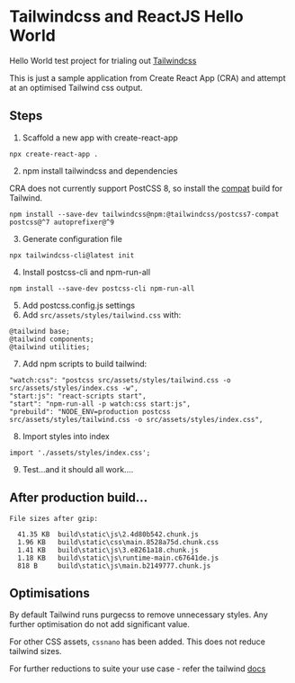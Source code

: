 # Tailwindcss and ReactJS Hello World

Hello World test project for trialing out [Tailwindcss](https://tailwindcss.com)

This is just a sample application from Create React App (CRA) and attempt at an optimised Tailwind css output.

## Steps
1. Scaffold a new app with create-react-app
```
npx create-react-app .
```

2. npm install tailwindcss and dependencies

CRA does not currently support PostCSS 8, so install the [compat](https://tailwindcss.com/docs/installation#post-css-7-compatibility-build) build for Tailwind.

```
npm install --save-dev tailwindcss@npm:@tailwindcss/postcss7-compat postcss@^7 autoprefixer@^9
```

3. Generate configuration file
```
npx tailwindcss-cli@latest init
```

4. Install postcss-cli and npm-run-all
```
npm install --save-dev postcss-cli npm-run-all
```

5. Add postcss.config.js settings
6. Add `src/assets/styles/tailwind.css` with:
```
@tailwind base;
@tailwind components;
@tailwind utilities;
```

7. Add npm scripts to build tailwind:
```
"watch:css": "postcss src/assets/styles/tailwind.css -o src/assets/styles/index.css -w",
"start:js": "react-scripts start",
"start": "npm-run-all -p watch:css start:js",
"prebuild": "NODE_ENV=production postcss src/assets/styles/tailwind.css -o src/assets/styles/index.css",
```

8. Import styles into index
```
import './assets/styles/index.css';
```

9. Test...and it should all work....

## After production build...
```
File sizes after gzip:

  41.35 KB  build\static\js\2.4d80b542.chunk.js
  1.96 KB   build\static\css\main.8528a75d.chunk.css
  1.41 KB   build\static\js\3.e8261a18.chunk.js
  1.18 KB   build\static\js\runtime-main.c67641de.js
  818 B     build\static\js\main.b2149777.chunk.js
```

## Optimisations

By default Tailwind runs purgecss to remove unnecessary styles. Any further optimisation do not add significant value.

For other CSS assets, `cssnano` has been added. This does not reduce tailwind sizes.

For further reductions to suite your use case - refer the tailwind [docs](https://tailwindcss.com/docs/optimizing-for-production)
